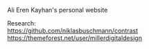 Ali Eren Kayhan's personal website

Research:
<br/>
https://github.com/niklasbuschmann/contrast
<br/>
https://themeforest.net/user/millerdigitaldesign
